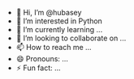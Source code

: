 - 👋 Hi, I’m @hubasey
- 👀 I’m interested in Python
- 🌱 I’m currently learning ...
- 💞️ I’m looking to collaborate on ...
- 📫 How to reach me ...
- 😄 Pronouns: ...
- ⚡ Fun fact: ...

<!---
hubasey/hubasey is a ✨ special ✨ repository because its `README.md` (this file) appears on your GitHub profile.
You can click the Preview link to take a look at your changes.
--->
